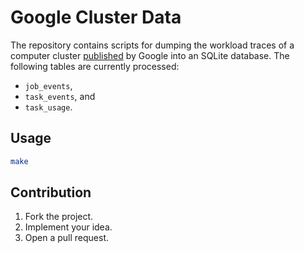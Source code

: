 # Google Cluster Data

The repository contains scripts for dumping the workload traces of a computer
cluster [published][1] by Google into an SQLite database. The following tables
are currently processed:

* `job_events`,
* `task_events`, and
* `task_usage`.

## Usage

```bash
make
```

## Contribution

1. Fork the project.
2. Implement your idea.
3. Open a pull request.

[1]: https://github.com/google/cluster-data
